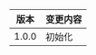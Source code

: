 | 版本  | 变更内容                                                       |
| ----- | -------------------------------------------------------------- |
| 1.0.0 | 初始化 |
